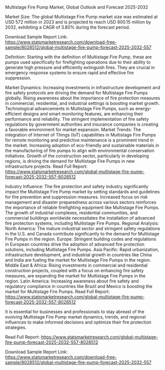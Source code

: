 Multistage Fire Pump Market, Global Outlook and Forecast 2025-2032

Market Size:
The global Multistage Fire Pump market size was estimated at USD 572 million in 2023 and is projected to reach USD 800.15 million by 2032, exhibiting a CAGR of 3.80% during the forecast period.

Download Sample Report Link: https://www.statsmarketresearch.com/download-free-sample/8028512/global-multistage-fire-pump-forecast-2025-2032-557

Definition:
Starting with the definition of Multistage Fire Pump, these are pumps used specifically for firefighting operations due to their ability to generate high pressure and efficiently extinguish fires. They are crucial in emergency response systems to ensure rapid and effective fire suppression.

Market Dynamics:
Increasing investments in infrastructure development and fire safety protocols are driving the demand for Multistage Fire Pumps globally.
Rising awareness about the importance of fire protection measures in commercial, residential, and industrial settings is boosting market growth.
Technological advancements in Multistage Fire Pumps, such as energy-efficient designs and smart monitoring features, are enhancing their performance and reliability.
The stringent implementation of fire safety regulations by government authorities and insurance companies is creating a favorable environment for market expansion.
Market Trends:
The integration of Internet of Things (IoT) capabilities in Multistage Fire Pumps for remote monitoring and predictive maintenance is a prominent trend in the market.
Increasing adoption of eco-friendly and sustainable materials in the manufacturing of fire pumps to align with environmental conservation initiatives.
Growth of the construction sector, particularly in developing regions, is driving the demand for Multistage Fire Pumps in new infrastructure projects.
Read Full Report: https://www.statsmarketresearch.com/global-multistage-fire-pump-forecast-2025-2032-557-8028512

Industry Influence:
The fire protection and safety industry significantly impact the Multistage Fire Pump market by setting standards and guidelines for fire prevention and suppression measures.
Increased focus on risk management and disaster preparedness across various sectors reinforces the importance of reliable firefighting equipment like Multistage Fire Pumps.
The growth of industrial complexes, residential communities, and commercial buildings worldwide necessitates the installation of advanced fire protection systems, including Multistage Fire Pumps.
Regional Analysis:
North America: The mature industrial sector and stringent safety regulations in the U.S. and Canada contribute significantly to the demand for Multistage Fire Pumps in the region.
Europe: Stringent building codes and regulations in European countries drive the adoption of advanced fire protection solutions, including Multistage Fire Pumps.
Asia Pacific: Rapid urbanization, infrastructure development, and industrial growth in countries like China and India are fueling the market for Multistage Fire Pumps in the region.
Middle East & Africa: Rising investments in commercial and residential construction projects, coupled with a focus on enhancing fire safety measures, are expanding the market for Multistage Fire Pumps in the region.
Latin America: Increasing awareness about fire safety and regulatory compliance in countries like Brazil and Mexico is boosting the market for Multistage Fire Pumps.
Read Full Report: https://www.statsmarketresearch.com/global-multistage-fire-pump-forecast-2025-2032-557-8028512

It is essential for businesses and professionals to stay abreast of the evolving Multistage Fire Pump market dynamics, trends, and regional influences to make informed decisions and optimize their fire protection strategies.

Read Full Report: https://www.statsmarketresearch.com/global-multistage-fire-pump-forecast-2025-2032-557-8028512

Download Sample Report Link: https://www.statsmarketresearch.com/download-free-sample/8028512/global-multistage-fire-pump-forecast-2025-2032-557
